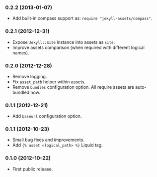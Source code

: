 ### 0.2.2 (2013-01-07)

* Add built-in compass support as: `require "jekyll-assets/compass"`.


### 0.2.1 (2012-12-31)

* Expose `Jekyll::Site` instance into assets as `site`.
* Improve assets comparison (when required with different logical names).


### 0.2.0 (2012-12-28)

* Remove logging.
* Fix `asset_path` helper within assets.
* Remove `bundles` configuration option.
  All require assets are auto-bundled now.


### 0.1.1 (2012-12-21)

* Add `baseurl` configuration option.


### 0.1.1 (2012-10-23)

* Small bug fixes and improvements.
* Add `{% asset <logical_path> %}` Liquid tag.


### 0.1.0 (2012-10-22)

* First public release.
